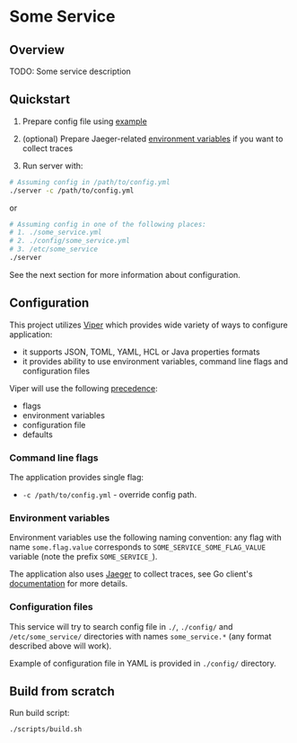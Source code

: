 # Some Service

## Overview

TODO: Some service description

## Quickstart

1. Prepare config file using [example](./config/some_service.example.yml) 

2. (optional) Prepare Jaeger-related [environment variables](https://github.com/jaegertracing/jaeger-client-go)
if you want to collect traces

2. Run server with:
```bash
# Assuming config in /path/to/config.yml
./server -c /path/to/config.yml
```
or
```bash
# Assuming config in one of the following places:
# 1. ./some_service.yml 
# 2. ./config/some_service.yml
# 3. /etc/some_service
./server
```

See the next section for more information about configuration.

## Configuration

This project utilizes [Viper](https://github.com/spf13/viper) which provides wide
variety of ways to configure application:
- it supports JSON, TOML, YAML, HCL or Java properties formats
- it provides ability to use environment variables, command line flags and
configuration files

Viper will use the following [precedence](https://github.com/spf13/viper#why-viper):
- flags
- environment variables
- configuration file
- defaults

### Command line flags

The application provides single flag:
- `-c /path/to/config.yml` - override config path.

### Environment variables

Environment variables use the following naming convention: any flag with name
`some.flag.value` corresponds to `SOME_SERVICE_SOME_FLAG_VALUE` variable (note the
prefix `SOME_SERVICE_`).

The application also uses [Jaeger](https://www.jaegertracing.io/) to collect traces,
see Go client's [documentation](https://github.com/jaegertracing/jaeger-client-go#environment-variables)
for more details.

### Configuration files

This service will try to search config file in `./`, `./config/` and
`/etc/some_service/` directories with names `some_service.*` (any format
described above will work).

Example of configuration file in YAML is provided in `./config/` directory.

## Build from scratch

Run build script:

```bash
./scripts/build.sh
```

